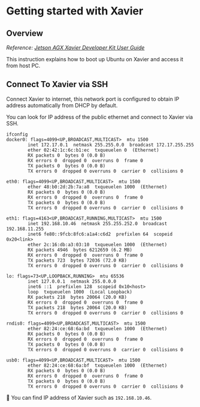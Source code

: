 # Getting started with Xavier

## Overview

_Reference: [Jetson AGX Xavier Developer Kit User Guide](https://developer.download.nvidia.com/assets/embedded/secure/jetson/xavier/docs/nv_jetson_agx_xavier_developer_kit_user_guide.pdf?mtIAvQlN-sZrtjEHIsVUWXewh_QY7Ja7cvAs2Tu7Vf5c42lLOmzwl_d97CBty4YcTr-_AoacSUDe66p0ISXJtEs7WzaRY0RWa47toceqOkEx0wvhby85pdW0R12u5DAW6EouyvgunVtBFjDLDU_AosRtubkJLuw6yS3jPd_uDDBUV50jZ652kgflfV-p26N4tLQoZ_itE_RRkw&t=eyJscyI6ImdzZW8iLCJsc2QiOiJodHRwczpcL1wvd3d3Lmdvb2dsZS5jb21cLyJ9)_

This instruction explains how to boot up Ubuntu on Xavier and access it from host PC.

## Connect To Xavier via SSH

Connect Xavier to internet, this network port is configured to obtain IP address automatically from DHCP by default.

You can look for IP address of the public ethernet and connect to Xavier via SSH.

```console
ifconfig
docker0: flags=4099<UP,BROADCAST,MULTICAST>  mtu 1500
        inet 172.17.0.1  netmask 255.255.0.0  broadcast 172.17.255.255
        ether 02:42:1c:6c:b1:ec  txqueuelen 0  (Ethernet)
        RX packets 0  bytes 0 (0.0 B)
        RX errors 0  dropped 0  overruns 0  frame 0
        TX packets 0  bytes 0 (0.0 B)
        TX errors 0  dropped 0 overruns 0  carrier 0  collisions 0

eth0: flags=4099<UP,BROADCAST,MULTICAST>  mtu 1500
        ether 48:b0:2d:2b:7a:a8  txqueuelen 1000  (Ethernet)
        RX packets 0  bytes 0 (0.0 B)
        RX errors 0  dropped 0  overruns 0  frame 0
        TX packets 0  bytes 0 (0.0 B)
        TX errors 0  dropped 0 overruns 0  carrier 0  collisions 0

eth1: flags=4163<UP,BROADCAST,RUNNING,MULTICAST>  mtu 1500
        inet 192.168.10.46  netmask 255.255.252.0  broadcast 192.168.11.255
        inet6 fe80::9fcb:8fc6:a1a4:c6d2  prefixlen 64  scopeid 0x20<link>
        ether 2c:16:db:a3:03:10  txqueuelen 1000  (Ethernet)
        RX packets 4946  bytes 6212659 (6.2 MB)
        RX errors 0  dropped 0  overruns 0  frame 0
        TX packets 723  bytes 72036 (72.0 KB)
        TX errors 0  dropped 0 overruns 0  carrier 0  collisions 0

lo: flags=73<UP,LOOPBACK,RUNNING>  mtu 65536
        inet 127.0.0.1  netmask 255.0.0.0
        inet6 ::1  prefixlen 128  scopeid 0x10<host>
        loop  txqueuelen 1000  (Local Loopback)
        RX packets 218  bytes 20064 (20.0 KB)
        RX errors 0  dropped 0  overruns 0  frame 0
        TX packets 218  bytes 20064 (20.0 KB)
        TX errors 0  dropped 0 overruns 0  carrier 0  collisions 0

rndis0: flags=4099<UP,BROADCAST,MULTICAST>  mtu 1500
        ether 82:24:ce:68:6a:bd  txqueuelen 1000  (Ethernet)
        RX packets 0  bytes 0 (0.0 B)
        RX errors 0  dropped 0  overruns 0  frame 0
        TX packets 0  bytes 0 (0.0 B)
        TX errors 0  dropped 0 overruns 0  carrier 0  collisions 0

usb0: flags=4099<UP,BROADCAST,MULTICAST>  mtu 1500
        ether 82:24:ce:68:6a:bf  txqueuelen 1000  (Ethernet)
        RX packets 0  bytes 0 (0.0 B)
        RX errors 0  dropped 0  overruns 0  frame 0
        TX packets 0  bytes 0 (0.0 B)
        TX errors 0  dropped 0 overruns 0  carrier 0  collisions 0
```

:speech_balloon: You can find IP address of Xavier such as `192.168.10.46`.

